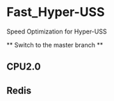 # Fast_Hyper-USS
Speed Optimization for Hyper-USS

** Switch to the master branch **
## CPU2.0
## Redis
